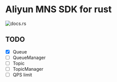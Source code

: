 
# Aliyun MNS SDK for rust

![docs.rs](https://img.shields.io/docsrs/aliyun-mns?style=for-the-badge)

## TODO

* [x] Queue
* [ ] QueueManager
* [ ] Topic
* [ ] TopicManager
* [ ] QPS limit